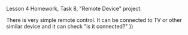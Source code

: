 Lesson 4 Homework,
Task 8,
"Remote Device" project.

There is very simple remote control. It can be connected to TV or other similar device and it can check "is it connected?" ))

